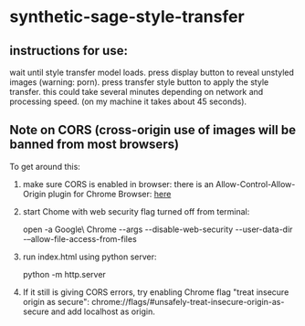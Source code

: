# synthetic-sage-style-transfer

## instructions for use:

wait until style transfer model loads.
press display button to reveal unstyled images (warning: porn).
press transfer style button to apply the style transfer.
this could take several minutes depending on network and processing speed.
(on my machine it takes about 45 seconds).

## Note on CORS (cross-origin use of images will be banned from most browsers) 

To get around this: 

1. make sure CORS is enabled in browser: there is an Allow-Control-Allow-Origin plugin for Chrome Browser: [here](https://chrome.google.com/webstore/detail/allow-control-allow-origi/nlfbmbojpeacfghkpbjhddihlkkiljbi)
2. start Chome with web security flag turned off from terminal: 

    open -a Google\ Chrome --args --disable-web-security --user-data-dir -–allow-file-access-from-files
3. run index.html using python server: 

    python -m http.server
4. If it still is giving CORS errors, try enabling Chrome flag "treat insecure origin as secure": chrome://flags/#unsafely-treat-insecure-origin-as-secure and add localhost as origin.
